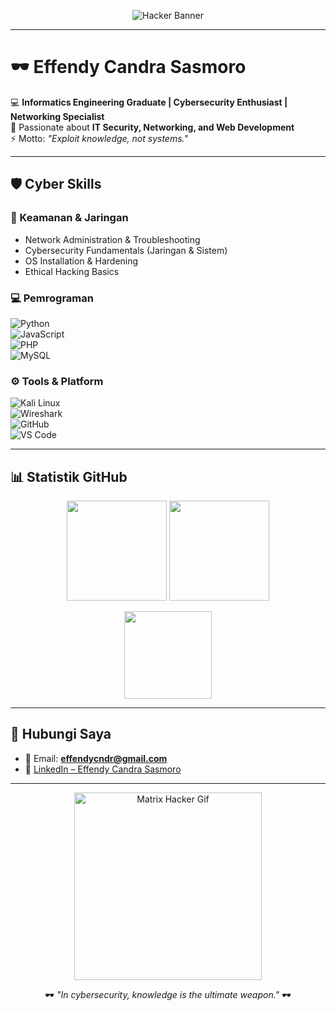 <!-- Banner Hacker Style -->
<p align="center">
  <img src="https://readme-typing-svg.herokuapp.com?font=Fira+Code&size=26&duration=4000&pause=800&color=00FF00&center=true&vCenter=true&width=800&lines=Booting+Up+System...;Bypassing+Firewall...;Access+Granted...;Welcome+to+Effendy+Candra+Sasmoro's+Profile;>_+Cybersecurity+%7C+Networking+%7C+Web+Development;Terminal+Online+..." alt="Hacker Banner" />
</p>

---

# 🕶️ Effendy Candra Sasmoro  

💻 **Informatics Engineering Graduate | Cybersecurity Enthusiast | Networking Specialist**  
🔐 Passionate about **IT Security, Networking, and Web Development**  
⚡ Motto: *"Exploit knowledge, not systems."*  

---

## 🛡️ Cyber Skills  

### 🔐 Keamanan & Jaringan  
- Network Administration & Troubleshooting  
- Cybersecurity Fundamentals (Jaringan & Sistem)  
- OS Installation & Hardening  
- Ethical Hacking Basics  

### 💻 Pemrograman  
![Python](https://img.shields.io/badge/-Python-3776AB?logo=python&logoColor=fff)  
![JavaScript](https://img.shields.io/badge/-JavaScript-F7DF1E?logo=javascript&logoColor=000)  
![PHP](https://img.shields.io/badge/-PHP-777BB4?logo=php&logoColor=fff)  
![MySQL](https://img.shields.io/badge/-MySQL-4479A1?logo=mysql&logoColor=fff)  

### ⚙️ Tools & Platform  
![Kali Linux](https://img.shields.io/badge/-Kali%20Linux-557C94?logo=kalilinux&logoColor=fff)  
![Wireshark](https://img.shields.io/badge/-Wireshark-1679A7?logo=wireshark&logoColor=fff)  
![GitHub](https://img.shields.io/badge/-GitHub-181717?logo=github&logoColor=fff)  
![VS Code](https://img.shields.io/badge/-VS%20Code-0078D4?logo=visualstudiocode&logoColor=fff)  

---

## 📊 Statistik GitHub  

<p align="center">
  <img src="https://github-readme-stats.vercel.app/api?username=your-username&show_icons=true&theme=radical&hide_border=true&bg_color=000000&title_color=00FF00&icon_color=00FF00&text_color=00FF00" height="160"/>
  <img src="https://github-readme-streak-stats.herokuapp.com/?user=your-username&theme=dark&hide_border=true&background=000000&ring=00FF00&fire=00FF00&currStreakLabel=00FF00" height="160"/>
</p>

<p align="center">
  <img src="https://github-readme-stats.vercel.app/api/top-langs/?username=your-username&layout=compact&theme=dark&hide_border=true&bg_color=000000&title_color=00FF00&text_color=00FF00" height="140"/>
</p>

---

## 📡 Hubungi Saya  

- 📧 Email: **effendycndr@gmail.com**  
- 🔗 [LinkedIn – Effendy Candra Sasmoro](https://linkedin.com/in/effendy-candra-sasmoro)  

---

<p align="center">
  <img src="https://media.giphy.com/media/IwTWTsUzmIicM/giphy.gif" width="300" alt="Matrix Hacker Gif"/>
</p>

<p align="center">
  🕶️ <i>"In cybersecurity, knowledge is the ultimate weapon."</i> 🕶️
</p>
